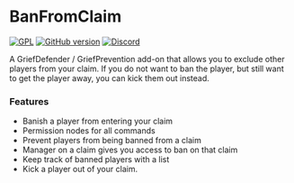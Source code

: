 # BanFromClaim
[![GPL](https://img.shields.io/github/license/Baktus79/BanFromClaim?style=plastic)](https://github.com/Baktus79/BanFromClaim/blob/master/LICENSE)
[![GitHub version](https://img.shields.io/github/v/release/Baktus79/BanFromClaim?style=plastic)](https://github.com/Baktus79/banfromclaim/releases) 
[![Discord](https://img.shields.io/discord/295893050272776194?style=plastic)](https://discord.gg/vestlandet)

A GriefDefender / GriefPrevention add-on that allows you to exclude other players from your claim. If you do not want to ban the player, but still want to get the player away, you can kick them out instead.

### Features
- Banish a player from entering your claim
- Permission nodes for all commands
- Prevent players from being banned from a claim
- Manager on a claim gives you access to ban on that claim
- Keep track of banned players with a list
- Kick a player out of your claim.
